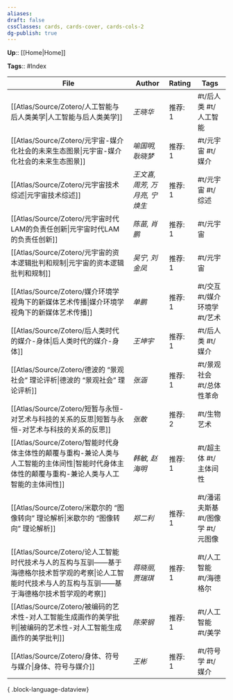 ```yaml
---
aliases: 
draft: false
cssClasses: cards, cards-cover, cards-cols-2
dg-publish: true
---
```


**Up**:: [[Home\|Home]]

**Tags**:: #Index

| File                                                                                            | Author              | Rating | Tags                   |
| ----------------------------------------------------------------------------------------------- | ------------------- | ------ | ---------------------- |
| [[Atlas/Source/Zotero/人工智能与后人类美学\|人工智能与后人类美学]]                                               | _王晓华_               | 推荐: 1  | #t/后人类 #t/人工智能         |
| [[Atlas/Source/Zotero/元宇宙-媒介化社会的未来生态图景\|元宇宙-媒介化社会的未来生态图景]]                                   | _喻国明, 耿晓梦_          | 推荐: 1  | #t/元宇宙 #t/媒介           |
| [[Atlas/Source/Zotero/元宇宙技术综述\|元宇宙技术综述]]                                                     | _王文喜, 周芳, 万月亮, 宁焕生_ | 推荐: 1  | #t/元宇宙 #t/综述           |
| [[Atlas/Source/Zotero/元宇宙时代LAM的负责任创新\|元宇宙时代LAM的负责任创新]]                                       | _陈苗, 肖鹏_            | 推荐: 1  | #t/元宇宙                 |
| [[Atlas/Source/Zotero/元宇宙的资本逻辑批判和规制\|元宇宙的资本逻辑批判和规制]]                                         | _吴宁, 刘金凤_           | 推荐: 1  | #t/元宇宙                 |
| [[Atlas/Source/Zotero/媒介环境学视角下的新媒体艺术传播\|媒介环境学视角下的新媒体艺术传播]]                                   | _单鹏_                | 推荐: 1  | #t/交互 #t/媒介环境学 #t/艺术   |
| [[Atlas/Source/Zotero/后人类时代的媒介-身体\|后人类时代的媒介-身体]]                                             | _王坤宇_               | 推荐: 1  | #t/后人类 #t/媒介           |
| [[Atlas/Source/Zotero/德波的 “景观社会” 理论评析\|德波的 “景观社会” 理论评析]]                                     | _张涵_                | 推荐: 1  | #t/景观社会 #t/总体性革命       |
| [[Atlas/Source/Zotero/短暂与永恒-对艺术与科技的关系的反思\|短暂与永恒-对艺术与科技的关系的反思]]                               | _张敢_                | 推荐: 2  | #t/生物艺术                |
| [[Atlas/Source/Zotero/智能时代身体主体性的颠覆与重构-兼论人类与人工智能的主体间性\|智能时代身体主体性的颠覆与重构-兼论人类与人工智能的主体间性]]       | _韩敏, 赵海明_           | 推荐: 1  | #t/超主体 #t/主体间性         |
| [[Atlas/Source/Zotero/米歇尔的 “图像转向” 理论解析\|米歇尔的 “图像转向” 理论解析]]                                   | _郑二利_               | 推荐: 1  | #t/潘诺夫斯基 #t/图像学 #t/元图像 |
| [[Atlas/Source/Zotero/论人工智能时代技术与人的互构与互驯——基于海德格尔技术哲学观的考察\|论人工智能时代技术与人的互构与互驯——基于海德格尔技术哲学观的考察]] | _蒋晓丽, 贾瑞琪_          | 推荐: 1  | #t/人工智能 #t/海德格尔        |
| [[Atlas/Source/Zotero/被编码的艺术性-对人工智能生成画作的美学批判\|被编码的艺术性-对人工智能生成画作的美学批判]]                       | _陈荣钢_               | 推荐: 1  | #t/人工智能 #t/美学          |
| [[Atlas/Source/Zotero/身体、符号与媒介\|身体、符号与媒介]]                                                   | _王彬_                | 推荐: 1  | #t/符号学 #t/媒介           |

{ .block-language-dataview}
